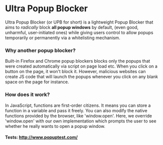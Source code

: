 # Ultra Popup Blocker
Ultra Popup Blocker (or UPB for short) is a lightweight Popup Blocker that aims to *radically* block **all popup windows** by default, (even good, unharmful, user-initiated ones) while giving users control to allow popups temporarily or permanently via a whitelisting mechanism.


### Why another popup blocker?

Built-in Firefox and Chrome popup blockers blocks only the popups that were created automatically via script on page load etc. When you click on a button on the page, it won't block it.
However, malicious websites can create JS code that will launch the popups whenever you click on any blank space on the page for instance.

### How does it work?
In JavaScript, functions are first-order citizens. It means you can store a function in a variable and pass it freely. You can also modify the native functions provided by the browser, like 'window.open'.
Here, we override 'window.open' with our own implementation which prompts the user to see whether he really wants to open a popup window.

#### Tests: http://www.popuptest.com/

